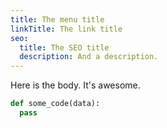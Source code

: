 ```yaml
---
title: The menu title
linkTitle: The link title
seo:
  title: The SEO title
  description: And a description.
---
```

Here is the body. It's awesome.

```python
def some_code(data):
  pass
```